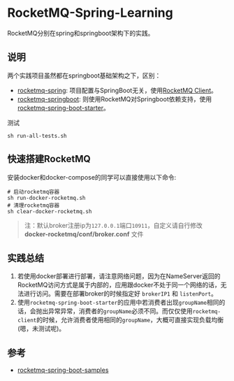 # RocketMQ-Spring-Learning

RocketMQ分别在spring和springboot架构下的实践。

## 说明

两个实践项目虽然都在springboot基础架构之下，区别：

* [rocketmq-spring](./rocketmq-spring): 项目配置与SpringBoot无关，使用[RocketMQ Client](https://mvnrepository.com/artifact/org.apache.rocketmq/rocketmq-client)。
* [rocketmq-springboot](./rocketmq-springboot): 则使用RocketMQ对Springboot依赖支持，使用[rocketmq-spring-boot-starter](https://mvnrepository.com/artifact/org.apache.rocketmq/rocketmq-spring-boot-starter)。

测试

```
sh run-all-tests.sh
```

## 快速搭建RocketMQ

安装docker和docker-compose的同学可以直接使用以下命令:

```
# 启动rocketmq容器
sh run-docker-rocketmq.sh
# 清理rocketmq容器
sh clear-docker-rocketmq.sh
```

>注：默认broker注册ip为`127.0.0.1`端口`10911`，自定义请自行修改 **docker-rocketmq/conf/broker.conf** 文件

## 实践总结

1. 若使用docker部署进行部署，请注意网络问题，因为在NameServer返回的RocketMQ访问方式是属于内部的，应用跟docker不处于同一个网络的话，无法进行访问。需要在部署broker的时候指定好 `brokerIP1` 和 `listenPort`。
2. 使用`rocketmq-spring-boot-starter`的应用中若消费者出现`groupName`相同的话，会抛出异常异常，消费者的`groupName`必须不同。而仅仅使用`rocketmq-client`的时候，允许消费者使用相同的`groupName`，大概可直接实现负载均衡(嗯，未测试呢)。

## 参考

* [rocketmq-spring-boot-samples](https://github.com/apache/rocketmq-spring/blob/master/rocketmq-spring-boot-samples)


